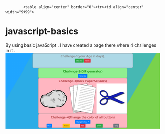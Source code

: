             <table align="center" border="0"><tr><td align="center" width="9999">
# javascript-basics
By using basic javaScript . I have created a page there where 4 challenges in it .
![](sc.png)

